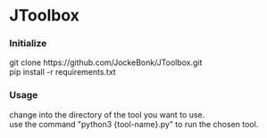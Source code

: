 # JToolbox

### Initialize
<p>git clone https://github.com/JockeBonk/JToolbox.git<br>
pip install -r requirements.txt</p>

### Usage
<p>change into the directory of the tool you want to use.<br>
use the command "python3 {tool-name}.py" to run the chosen tool.</p>
